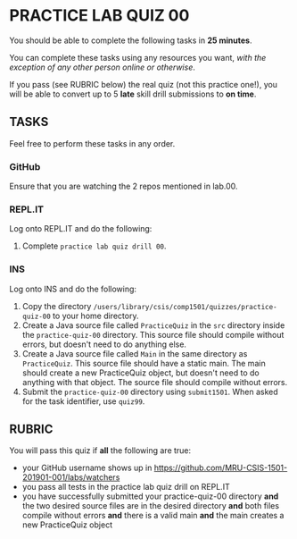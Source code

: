 # PRACTICE LAB QUIZ 00

You should be able to complete the following tasks in **25 minutes**.

You can complete these tasks using any resources you want, _with the exception of any other person online or otherwise_.

If you pass (see RUBRIC below) the real quiz (not this practice one!), you will be able to convert up to 5 **late** skill drill submissions to **on time**.

## TASKS

Feel free to perform these tasks in any order.

### GitHub

Ensure that you are watching the 2 repos mentioned in lab.00.

### REPL<span>.</span>IT

Log onto REPL.IT and do the following:

1. Complete `practice lab quiz drill 00`.

### INS

Log onto INS and do the following:

1. Copy the directory `/users/library/csis/comp1501/quizzes/practice-quiz-00` to your home directory.
1. Create a Java source file called `PracticeQuiz` in the `src` directory inside the `practice-quiz-00` directory. This source file should compile without errors, but doesn't need to do anything else.
1. Create a Java source file called `Main` in the same directory as `PracticeQuiz`. This source file should have a static main. The main should create a new PracticeQuiz object, but doesn't need to do anything with that object. The source file should compile without errors.
1. Submit the `practice-quiz-00` directory using `submit1501`. When asked for the task identifier, use `quiz99`.

## RUBRIC

You will pass this quiz if **all** the following are true:

- your GitHub username shows up in https://github.com/MRU-CSIS-1501-201901-001/labs/watchers
- you pass all tests in the practice lab quiz drill on REPL<span>.</span>IT
- you have successfully submitted your practice-quiz-00 directory **and** the two desired source files are in the desired directory **and** both files compile without errors **and** there is a valid main **and** the main creates a new PracticeQuiz object
